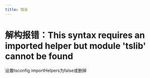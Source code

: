 ```yaml
---
title: 错误
---
```


# 解构报错：This syntax requires an imported helper but module 'tslib' cannot be found
设置tsconfig importHelpers为false或删掉
                      